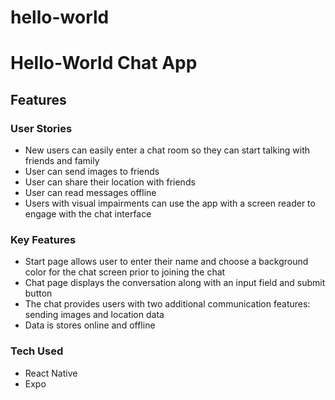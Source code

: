 # hello-world

<h1> Hello-World Chat App</h1>

<h2>Features</h2>

<h3>User Stories</h3>
<ul>
  <li>New users can easily enter a chat room so they can start talking with friends and family</li>
  <li>User can send images to friends</li>
  <li>User can share their location with friends</li>
  <li>User can read messages offline</li>
  <li>Users with visual impairments can use the app with a screen reader to engage with the chat interface</li>
</ul>

<h3>Key Features</h3>
<ul>
  <li>Start page allows user to enter their name and choose a background color for the chat screen prior to joining the chat</li>
  <li>Chat page displays the conversation along with an input field and submit button</li>
  <li>The chat provides users with two additional communication features: sending images and location data</li>
  <li>Data is stores online and offline</li>
</ul>

<h3>Tech Used</h3>
<ul>
  <li>React Native</li>
  <li>Expo</li>
</ul>
